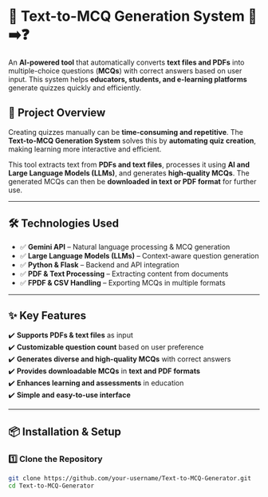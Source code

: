 # 🚀 Text-to-MCQ Generation System 📖➡️❓  

An **AI-powered tool** that automatically converts **text files and PDFs** into multiple-choice questions (**MCQs**) with correct answers based on user input. This system helps **educators, students, and e-learning platforms** generate quizzes quickly and efficiently.  

## 📌 **Project Overview**  
Creating quizzes manually can be **time-consuming and repetitive**. The **Text-to-MCQ Generation System** solves this by **automating quiz creation**, making learning more interactive and efficient.  

This tool extracts text from **PDFs and text files**, processes it using **AI and Large Language Models (LLMs)**, and generates **high-quality MCQs**. The generated MCQs can then be **downloaded in text or PDF format** for further use.  

---

## 🛠️ **Technologies Used**  
- ✅ **Gemini API** – Natural language processing & MCQ generation  
- ✅ **Large Language Models (LLMs)** – Context-aware question generation  
- ✅ **Python & Flask** – Backend and API integration  
- ✅ **PDF & Text Processing** – Extracting content from documents  
- ✅ **FPDF & CSV Handling** – Exporting MCQs in multiple formats  

---

## ✨ **Key Features**  
✔️ **Supports PDFs & text files** as input  
✔️ **Customizable question count** based on user preference  
✔️ **Generates diverse and high-quality MCQs** with correct answers  
✔️ **Provides downloadable MCQs** in **text and PDF formats**  
✔️ **Enhances learning and assessments** in education  
✔️ **Simple and easy-to-use interface**  

---

## 📦 **Installation & Setup**  

### **1️⃣ Clone the Repository**  
```bash
git clone https://github.com/your-username/Text-to-MCQ-Generator.git
cd Text-to-MCQ-Generator
